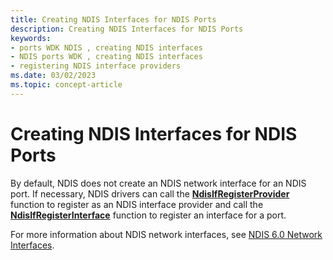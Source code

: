 ```yaml
---
title: Creating NDIS Interfaces for NDIS Ports
description: Creating NDIS Interfaces for NDIS Ports
keywords:
- ports WDK NDIS , creating NDIS interfaces
- NDIS ports WDK , creating NDIS interfaces
- registering NDIS interface providers
ms.date: 03/02/2023
ms.topic: concept-article
---
```


# Creating NDIS Interfaces for NDIS Ports





By default, NDIS does not create an NDIS network interface for an NDIS port. If necessary, NDIS drivers can call the [**NdisIfRegisterProvider**](/windows-hardware/drivers/ddi/ndis/nf-ndis-ndisifregisterprovider) function to register as an NDIS interface provider and call the [**NdisIfRegisterInterface**](/windows-hardware/drivers/ddi/ndis/nf-ndis-ndisifregisterinterface) function to register an interface for a port.

For more information about NDIS network interfaces, see [NDIS 6.0 Network Interfaces](/windows-hardware/drivers/ddi/_netvista/).

 

